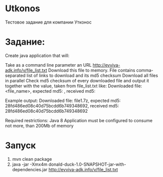 # Utkonos
Тестовое задание для компании Утконос

# Задание:
Create java application that will:

Take as a command line parameter an URL http://evviva-adk.info/v/file_list.txt 
Download this file to memory. File contains comma-separated list of links to download and its md5 checksum
Download all files in parallel
Check md5 checksum of every downloaded file and output it together with the value, taken from file_list.txt like: 
Downloaded file: <file_name>, expected md5: <md5>, received md5: <md5>

Example output:
Downloaded file: file1.7z, expected md5: 28fd486ed08c40d75bcdd6b749348692, received md5: 28fd486ed08c40d75bcdd6b749348692

Required restrictions:
Java 8
Application must be configured to consume not more, than 200Mb of memory

# Запуск
1) mvn clean package
2) java -jar -Xmx4m donald-duck-1.0-SNAPSHOT-jar-with-dependencies.jar http://evviva-adk.info/v/file_list.txt
